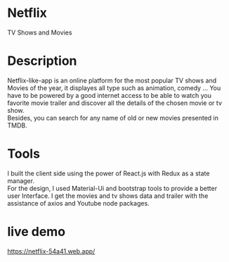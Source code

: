 # Netflix
TV Shows and Movies

# Description
Netflix-like-app is an online platform for the most popular TV shows and Movies of the year, it displayes all type such as animation, comedy ... 
You have to be powered by a good internet access to be able to watch you favorite movie trailer and discover all the details of the chosen movie or tv show.                      
Besides, you can search for any name of old or new movies presented in TMDB.

# Tools
I built the client side using the power of React.js with Redux as a state manager.                          
For the design, I used Material-Ui and bootstrap tools to provide a better user Interface.
I get the movies and tv shows data and trailer with the assistance of axios and Youtube node packages.

# live demo 
https://netflix-54a41.web.app/
